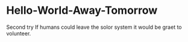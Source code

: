 # Hello-World-Away-Tomorrow
Second try
If humans could leave the solor system it would be graet to volunteer.
